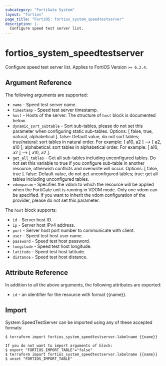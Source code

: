 ```yaml
---
subcategory: "FortiGate System"
layout: "fortios"
page_title: "FortiOS: fortios_system_speedtestserver"
description: |-
  Configure speed test server list.
---
```


# fortios_system_speedtestserver
Configure speed test server list. Applies to FortiOS Version `>= 6.2.4`.

## Argument Reference

The following arguments are supported:

* `name` - Speed test server name.
* `timestamp` - Speed test server timestamp.
* `host` - Hosts of the server. The structure of `host` block is documented below.
* `dynamic_sort_subtable` - Sort sub-tables, please do not set this parameter when configuring static sub-tables. Options: [ false, true, natural, alphabetical ]. false: Default value, do not sort tables; true/natural: sort tables in natural order. For example: [ a10, a2 ] --> [ a2, a10 ]; alphabetical: sort tables in alphabetical order. For example: [ a10, a2 ] --> [ a10, a2 ].
* `get_all_tables` - Get all sub-tables including unconfigured tables. Do not set this variable to true if you configure sub-table in another resource, otherwish conflicts and overwrite will occur. Options: [ false, true ]. false: Default value, do not get unconfigured tables; true: get all tables including unconfigured tables. 
* `vdomparam` - Specifies the vdom to which the resource will be applied when the FortiGate unit is running in VDOM mode. Only one vdom can be specified. If you want to inherit the vdom configuration of the provider, please do not set this parameter.

The `host` block supports:

* `id` - Server host ID.
* `ip` - Server host IPv4 address.
* `port` - Server host port number to communicate with client.
* `user` - Speed test host user name.
* `password` - Speed test host password.
* `longitude` - Speed test host longitude.
* `latitude` - Speed test host latitude.
* `distance` - Speed test host distance.


## Attribute Reference

In addition to all the above arguments, the following attributes are exported:
* `id` - an identifier for the resource with format {{name}}.

## Import

System SpeedTestServer can be imported using any of these accepted formats:
```
$ terraform import fortios_system_speedtestserver.labelname {{name}}

If you do not want to import arguments of block:
$ export "FORTIOS_IMPORT_TABLE"="false"
$ terraform import fortios_system_speedtestserver.labelname {{name}}
$ unset "FORTIOS_IMPORT_TABLE"
```
